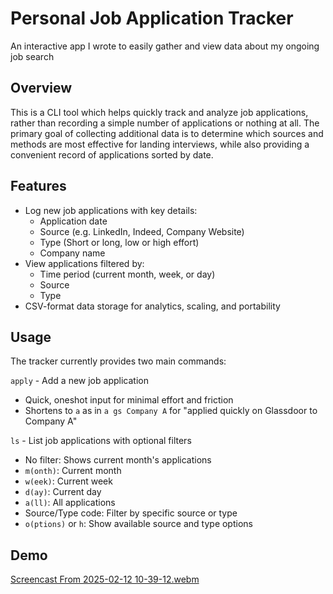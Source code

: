 # Personal Job Application Tracker
An interactive app I wrote to easily gather and view data about my ongoing job search

## Overview
This is a CLI tool which helps quickly track and analyze job applications, rather than recording a simple number of applications or nothing at all. The primary goal of collecting additional data is to determine which sources and methods are most effective for landing interviews, while also providing a convenient record of applications sorted by date.

## Features
- Log new job applications with key details:
  - Application date
  - Source (e.g. LinkedIn, Indeed, Company Website)
  - Type (Short or long, low or high effort)
  - Company name
- View applications filtered by:
  - Time period (current month, week, or day)
  - Source
  - Type
- CSV-format data storage for analytics, scaling, and portability

## Usage
The tracker currently provides two main commands:

`apply` - Add a new job application
- Quick, oneshot input for minimal effort and friction
- Shortens to `a` as in `a gs Company A` for "applied quickly on Glassdoor to Company A"

`ls` - List job applications with optional filters
- No filter: Shows current month's applications
- `m(onth)`: Current month
- `w(eek)`: Current week  
- `d(ay)`: Current day
- `a(ll)`: All applications
- Source/Type code: Filter by specific source or type
- `o(ptions)` or `h`: Show available source and type options

## Demo
[Screencast From 2025-02-12 10-39-12.webm](https://github.com/user-attachments/assets/84dc3427-87c5-4e28-b9a0-733919096987)
